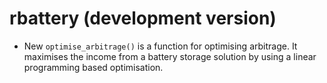 # rbattery (development version)

* New `optimise_arbitrage()` is a function for optimising arbitrage.  It maximises the income from a battery storage
solution by using a linear programming based optimisation.